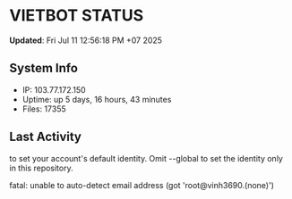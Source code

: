 # VIETBOT STATUS
**Updated**: Fri Jul 11 12:56:18 PM +07 2025

## System Info
- IP: 103.77.172.150
- Uptime: up 5 days, 16 hours, 43 minutes
- Files: 17355

## Last Activity

to set your account's default identity.
Omit --global to set the identity only in this repository.

fatal: unable to auto-detect email address (got 'root@vinh3690.(none)')
